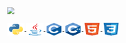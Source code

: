 <div>
<a href="https://github.com/VOS04">
 <img height= "180em" src = "https://github-readme-stats.vercel.app/api?username=VOS04&show_icons=true&theme=dark&include_all_commits=true&count_private=true"/>
</div>  
  
 <div style="display: inline_block"><br>
   <img align="center" alt="Valdeno-Python" height="30" width="40" src="https://raw.githubusercontent.com/devicons/devicon/master/icons/python/python-original.svg">
   <img align="center" alt="Valdeno-Java" height="30" width="40" src="https://raw.githubusercontent.com/devicons/devicon/master/icons/java/java-original.svg">
   <img align="center" alt="Valdeno-C" height="30" width="40" src="https://raw.githubusercontent.com/devicons/devicon/master/icons/c/c-original.svg">
  <img align="center" alt="Valdeno-C++" height="30" width="40" src="https://raw.githubusercontent.com/devicons/devicon/master/icons/cplusplus/cplusplus-original.svg">
   <img align="center" alt="Valdeno-HTML" height="30" width="40" src="https://raw.githubusercontent.com/devicons/devicon/master/icons/html5/html5-original.svg">
  <img align="center" alt="Valdeno-CSS" height="30" width="40" src="https://raw.githubusercontent.com/devicons/devicon/master/icons/css3/css3-original.svg">
 </div>
